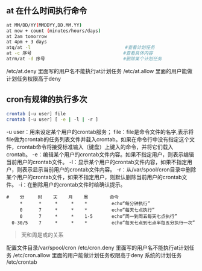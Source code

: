 ## at 在什么时间执行命令
```bash
at MM/DD/YY(MMDDYY,DD.MM.YY)
at now + count (minutes/hours/days)
at 2am tomorrow
at 4pm + 3 days
atq/at -l                                   #查看计划任务
at -c 序号                                  #查看具体内容
atrm/at -d 序号                             #删除某个计划任务
```
/etc/at.deny 里面写的用户名不能执行at计划任务
/etc/at.allow 里面的用户能做计划任务权限高于deny

## cron有规律的执行多次
```bash
crontab [-u user] file
crontab [-u user] [ -e | -l | -r ]
```
-u user：用来设定某个用户的crontab服务；
file：file是命令文件的名字,表示将file做为crontab的任务列表文件并载入crontab。如果在命令行中没有指定这个文件，crontab命令将接受标准输入（键盘）上键入的命令，并将它们载入crontab。
-e：编辑某个用户的crontab文件内容。如果不指定用户，则表示编辑当前用户的crontab文件。
-l：显示某个用户的crontab文件内容，如果不指定用户，则表示显示当前用户的crontab文件内容。
-r：从/var/spool/cron目录中删除某个用户的crontab文件，如果不指定用户，则默认删除当前用户的crontab文件。
-i：在删除用户的crontab文件时给确认提示。
```
#    分     时    天    月    周        命令    
     *      *     *     *    *         echo“每分钟执行”
     0      7     *     *    *         echo“每天七点执行”
     0      7     *     *    1-5       echo“周一到周五每天七点执行”
  0-30/5    7     *     *    *         echo“每天七点到七点半每五分执行一次”

```
>天和周是或的关系

配置文件目录/var/spool/cron
/etc/cron.deny 里面写的用户名不能执行at计划任务
/etc/cron.allow 里面的用户能做计划任务权限高于deny
系统的计划任务
/etc/crontab
